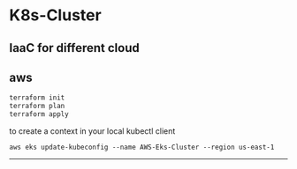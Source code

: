 # K8s-Cluster

IaaC for different cloud
---
## aws

```bash
terraform init
terraform plan 
terraform apply
```

to create a context in your local kubectl client

`aws eks update-kubeconfig --name AWS-Eks-Cluster --region us-east-1`

---
